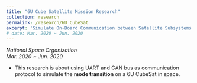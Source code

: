 ```yaml
---
title: "6U Cube Satellite Mission Research"
collection: research
permalink: /research/6U_CubeSat
excerpt: 'Simulate On-Board Communication between Satellite Subsystems with UART and CAN Bus.'
# date: Mar. 2020 ~ Jun. 2020
---
```

*National Space Organization*  
*Mar. 2020 ~ Jun. 2020*  

* This research is about using UART and CAN bus as communication protocol
to simulate the **mode transition** on a 6U CubeSat in space.

<!-- [Download paper here](http://academicpages.github.io/files/paper2.pdf) -->

<!-- Recommended citation: Goro Yeh, You. (2010). "Paper Title Number 2." <i>Journal 1</i>. 1(2). -->